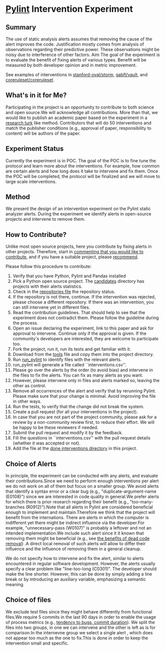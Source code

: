 # [Pylint](https://pypi.org/project/pylint/) Intervention Experiment

## Summary

The use of static analysis alerts assumes that removing the cause of the alert improves the code. Justification mostly comes
from analysis of observations regarding their predictive power. These observations might be noisy due to interference of other
factors. Aim The goal of the experiment is to evaluate the benefit of fixing alerts of various types. Benefit will be measured by both developer opinion and in metric improvement.

See examples of interventions in [stanford-oval/storm](https://github.com/stanford-oval/storm/pull/181), [gabfl/vault](https://github.com/gabfl/vault/pull/82), and [coreruleset/coreruleset](https://github.com/coreruleset/coreruleset/pull/3837).


## What's in it for Me?
Participating in the project is an opportunity to contribute to both science and open source.We will acknowledge all contributions. More than that, we would like to publish an academic paper based on the experiment in a [research turk](https://arxiv.org/pdf/2001.01972) like method. Contributors that will do 50 interventions and match the publisher conditions (e.g., approval of paper, responsibility to content) will be authors of the paper.

## Experiment Status
Currently the experiment is in POC.
The goal of the POC is to fine tune the protocol and learn more about the interventions.
For example, how common are certain alerts and how long does it take to intervene and fix them.
Once the POC will be completed, the protocol will be finalized and we will move to large scale interventions.

## Method
We present the design of an intervention experiment on the Pylint static analyzer alerts. During the experiment we identify alerts in open-source projects and intervene to remove them.

## How to Contribute?

Unlike most open source projects, here you contribute by fixing alerts in other projects.
Therefore, start in [commenting that you would like to contribute](https://github.com/evidencebp/pylint-intervention/issues/1), and if you have a suitable project, please [recommend](https://github.com/evidencebp/pylint-intervention/issues/2).

Please follow this procedure to contribute:

1. Verify that you have Python, Pylint and Pandas installed
2. Pick a Python open source project. The [candidates](https://github.com/evidencebp/pylint-intervention/tree/main/interventions/candidates) directory has projects with their alerts statistics.
3. Check in the [repositories file](https://github.com/evidencebp/pylint-intervention/blob/main/interventions/repositories.csv) the repository status.
4. If the repository is not there, continue. If the intervention was rejected, please choose a different repository. If there was an intervention, you can still intervene yet in different files.
5. Read the contribution guidelines. That should help to see that the experiment does not contradict them. Please follow the guideline during the process.
6. Open an issue declaring the experiment, link to this paper and ask for approval to intervene. Continue only if the approval is given. If the community's developers are interested, they are welcome to participate too.
7. Fork the project, run it, run its tests and get familiar with it.
8. Download from the [tools](https://github.com/evidencebp/pylint-intervention/tree/main/tools/project_analysis) file and copy them into the project directory.
9. Run [run_pylint](https://github.com/evidencebp/pylint-intervention/blob/main/tools/project_analysis/run_pylint.py) to identify files with the relevant alerts.
10. run_pylint will generate a file called ``interventions.csv''.
11. Please go over the alerts by the order (to avoid bias) and intervene in the files to fix the alerts. You can fix as many alerts as you want.
12. However, please intervene only in files and alerts marked so, leaving the other as control.
13. Remove all occurrences of the alert and verify that by rerunning Pylint. Please make sure that your change is minimal. Avoid improving the file in other ways.
14. Run the tests, to verify that the change did not break the system.
15. Create a pull request (for all your interventions in the project).
16. In case that you are not part of the project community, please ask for a review by a non-community review first, to reduce their effort. We will be happy to be these reviewers if needed.
17. Submit the pull request and modify it by the feedback.
18. Fill the questions in ``interventions.csv'' with the pull request details (whether it was accepted or not).
19. Add the file at the [done interventions directory](https://github.com/evidencebp/pylint-intervention/tree/main/interventions/done) in this project.

## Choice of Alerts

In principle, the experiment can be conducted with any alerts, and evaluate their contributions.Since we need to perform enough interventions per alert we do not work on all of them but focus on a smaller group.
We avoid alerts that identify a syntax error or a clear bug (e.g., "duplicate-argument-name (E0108)") since we are interested in code quality in general.We prefer alerts for which there is prior research regarding their benefit (e.g., "too-many-branches (R0912)").Note that all alerts in Pylint are considered beneficial enough to implement and maintain.Therefore we think that the project will benefit from the internations.
There are alerts in which the computer is indifferent yet there might be indirect influence via the developer.For example, "unnecessary-pass (W0107)" is probably a leftover and not an intended implementation.We include such alert since it it known that removing them might be beneficial (e.g., see [the benefits of dead code removal](https://www.cs.huji.ac.il/w~feit/papers/Refactor19PROMISE.pdf)) .A direct local removal of such alerts will allow to differ their influence and the influence of removing them in a general cleanup.

We do not specify how to intervene and fix the alert, similar to alerts encountered in regular software development.
However, the alerts usually specify a clear problem like "line-too-long (C0301)".
The developer should make the line shorter.
However, this can be done by simply adding a line break or by introducing an auxiliary variable, emphasizing a semantic meaning.

## Choice of files
We exclude test files since they might behave differently from functional files.We require 5 commits in the last 90 days in order to enable the usage of process metrics (e.g., [tendency to bugs, commit duration](https://link.springer.com/article/10.1007/s11219-021-09564-z)).
We split the files into two groups, in one we can intervene and the other is left as is for comparison.In the internevne group we select a single alert , which does not appear too much as the one to fix.This is done in order to keep the intervention small and specific.
